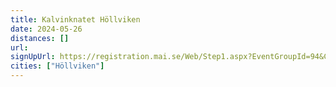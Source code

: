 ```yaml
---
title: Kalvinknatet Höllviken
date: 2024-05-26
distances: []
url:
signUpUrl: https://registration.mai.se/Web/Step1.aspx?EventGroupId=94&CompetitionId=462
cities: ["Höllviken"]
---
```

